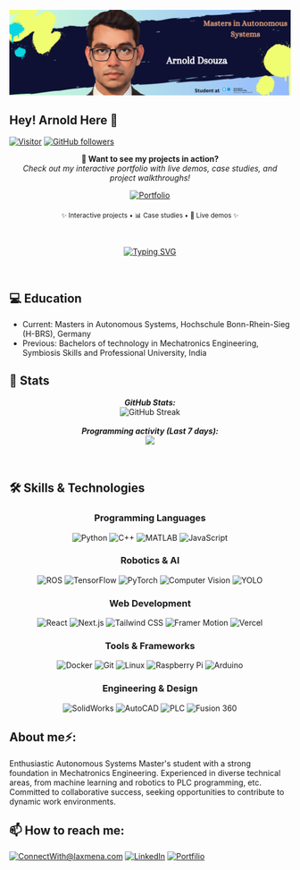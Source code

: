 
![Arnold Dsouza Banner Image](./banner.png)

<h2>Hey! Arnold Here 👋</h2>

[![Visitor](https://visitor-badge.laobi.icu/badge?page_id=Arnold-Dsouza.Arnold-Dsouza)](https://github.com/Arnold-Dsouza)
[![GitHub followers](https://img.shields.io/github/followers/Arnold-Dsouza.svg?style=social&label=Follow)](https://github.com/Arnold-Dsouza?tab=followers)

<p align="center">
  <strong>🚀 Want to see my projects in action?</strong><br>
  <em>Check out my interactive portfolio with live demos, case studies, and project walkthroughs!</em>
</p>

<p align="center">
  <a href="https://portfolio-website-arnold-dsouzas-projects.vercel.app/">
    <img src="https://img.shields.io/badge/🌟_Explore_My_Portfolio-FF5722?style=for-the-badge&logo=web&logoColor=white" alt="Portfolio" />
  </a>
</p>

<p align="center">
  <sub>✨ Interactive projects • 📊 Case studies • 🎯 Live demos ✨</sub>
</p>

<br>

<p align="center">
  <a href="https://git.io/typing-svg">
    <img src="https://readme-typing-svg.demolab.com?font=Fira+Code&pause=1000&color=81F71D&center=true&vCenter=true&width=435&lines=Robotics+Engineer+%7C+AI+Enthusiast;Masters+in+Autonomous+Systems;Mechatronics+%7C+Machine+Learning" alt="Typing SVG" />
  </a>
</p>
<br>

<h2>💻 Education</h2>

- Current: Masters in Autonomous Systems, Hochschule Bonn-Rhein-Sieg (H-BRS), Germany 
- Previous: Bachelors of technology in Mechatronics Engineering, Symbiosis Skills and Professional University, India


<h2>👀 Stats</h2>
<div>
  <p align="center">
  <b><em>GitHub Stats:</em></b> <br/>
   <img src="https://github-readme-streak-stats.herokuapp.com?user=Arnold-Dsouza&theme=highcontrast" alt="GitHub Streak" /><br/><br/>
  <b><em>Programming activity (Last 7 days):</em></b> <br/>
    <picture>
  <source
    srcset="https://github-readme-stats.vercel.app/api?username=Arnold-Dsouza&show_icons=true&theme=highcontrast"
    media="(prefers-color-scheme: dark)"
  />
  <source
    srcset="https://github-readme-stats.vercel.app/api?username=Arnold-Dsouza&show_icons=true"
    media="(prefers-color-scheme: light), (prefers-color-scheme: no-preference)"
  />
  <img src="https://github-readme-stats.vercel.app/api?username=Arnold-Dsouza&show_icons=true" />
</picture>
  </p>
</div>

<br>

<h2>🛠️ Skills & Technologies</h2>

<div align="center">
  
### Programming Languages

![Python](https://img.shields.io/badge/Python-3776AB?style=for-the-badge&logo=python&logoColor=white)
![C++](https://img.shields.io/badge/C++-00599C?style=for-the-badge&logo=cplusplus&logoColor=white)
![MATLAB](https://img.shields.io/badge/MATLAB-0076A8?style=for-the-badge&logo=mathworks&logoColor=white)
![JavaScript](https://img.shields.io/badge/JavaScript-F7DF1E?style=for-the-badge&logo=javascript&logoColor=black)

### Robotics & AI

![ROS](https://img.shields.io/badge/ROS-22314E?style=for-the-badge&logo=ros&logoColor=white)
![TensorFlow](https://img.shields.io/badge/TensorFlow-FF6F00?style=for-the-badge&logo=tensorflow&logoColor=white)
![PyTorch](https://img.shields.io/badge/PyTorch-EE4C2C?style=for-the-badge&logo=pytorch&logoColor=white)
![Computer Vision](https://img.shields.io/badge/OpenCV-5C3EE8?style=for-the-badge&logo=opencv&logoColor=white)
![YOLO](https://img.shields.io/badge/YOLO-00FFFF?style=for-the-badge&logo=yolo&logoColor=black)

### Web Development

![React](https://img.shields.io/badge/React-61DAFB?style=for-the-badge&logo=react&logoColor=black)
![Next.js](https://img.shields.io/badge/Next.js-000000?style=for-the-badge&logo=next.js&logoColor=white)
![Tailwind CSS](https://img.shields.io/badge/Tailwind_CSS-06B6D4?style=for-the-badge&logo=tailwindcss&logoColor=white)
![Framer Motion](https://img.shields.io/badge/Framer_Motion-0055FF?style=for-the-badge&logo=framer&logoColor=white)
![Vercel](https://img.shields.io/badge/Vercel-000000?style=for-the-badge&logo=vercel&logoColor=white)

### Tools & Frameworks

![Docker](https://img.shields.io/badge/Docker-2496ED?style=for-the-badge&logo=docker&logoColor=white)
![Git](https://img.shields.io/badge/Git-F05032?style=for-the-badge&logo=git&logoColor=white)
![Linux](https://img.shields.io/badge/Linux-FCC624?style=for-the-badge&logo=linux&logoColor=black)
![Raspberry Pi](https://img.shields.io/badge/Raspberry_Pi-A22846?style=for-the-badge&logo=raspberrypi&logoColor=white)
![Arduino](https://img.shields.io/badge/Arduino-00979D?style=for-the-badge&logo=arduino&logoColor=white)

### Engineering & Design

![SolidWorks](https://img.shields.io/badge/SolidWorks-FF0000?style=for-the-badge&logo=dassaultsystemes&logoColor=white)
![AutoCAD](https://img.shields.io/badge/AutoCAD-0696D7?style=for-the-badge&logo=autodesk&logoColor=white)
![PLC](https://img.shields.io/badge/PLC_Programming-1769FF?style=for-the-badge&logo=siemens&logoColor=white)
![Fusion 360](https://img.shields.io/badge/Fusion_360-FF6F00?style=for-the-badge&logo=autodesk&logoColor=white)


</div>

<h2> About me⚡:</h2>

Enthusiastic Autonomous Systems Master's student with a strong foundation in Mechatronics Engineering. Experienced in diverse technical areas, from machine learning and robotics to PLC programming, etc. Committed to collaborative success, seeking opportunities to contribute to dynamic work environments.


<h2>📫 How to reach me:</h2>

<a href="mailto:arnolddsouza1999@gmail.com">![ConnectWith@laxmena.com](https://img.shields.io/badge/Gmail-D14836?style=for-the-badge&logo=gmail&logoColor=white)</a> <a href="linkedin.com/in/arnold-dsouza-a169b8195">![LinkedIn](https://img.shields.io/badge/LinkedIn-0077B5?style=for-the-badge&logo=linkedin&logoColor=white)</a> <a href="https://portfolio-website-arnold-dsouzas-projects.vercel.app/">![Portfilio](https://img.shields.io/badge/Portfolio-FF5722?style=for-the-badge&logo=firefox-browser&logoColor=white)</a> 
